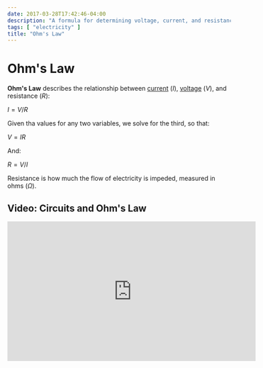 ```yaml
---
date: 2017-03-28T17:42:46-04:00
description: "A formula for determining voltage, current, and resistance"
tags: [ "electricity" ]
title: "Ohm's Law"
---
```


# Ohm's Law

**Ohm's Law** describes the relationship between [current](electricity.md) ($I$), [voltage](electricity.md) ($V$), and resistance ($R$):

$I = V/R$

Given tha values for any two variables, we solve for the third, so that:

$V = IR$

And:

$R = V/I$ 

Resistance is how much the flow of electricity is impeded, measured in ohms ($Ω$).

## Video: Circuits and Ohm's Law

<iframe width="560" height="315" src="https://www.youtube.com/embed/F_vLWkkOETI" frameborder="0" allow="accelerometer; autoplay; clipboard-write; encrypted-media; gyroscope; picture-in-picture" allowfullscreen></iframe>